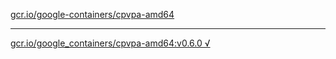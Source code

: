 [gcr.io/google-containers/cpvpa-amd64](https://hub.docker.com/r/anjia0532/cpvpa-amd64/tags/) 

----
[gcr.io/google_containers/cpvpa-amd64:v0.6.0 √](https://hub.docker.com/r/anjia0532/cpvpa-amd64/tags/)

